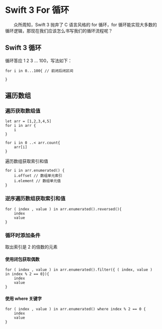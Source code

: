 # Swift 3 For 循环
　　众所周知，Swift 3 抛弃了 C 语言风格的 for 循环，for 循环能实现大多数的循环逻辑，那现在我们应该怎么书写我们的循环流程呢？

## Swift 3 循环
循环答应 1 2 3 ... 100，写法如下：
```
for i in 0...100{ // 前闭后闭区间

}
```

## 遍历数组
### 遍历获取数组值
```
let arr = [1,2,3,4,5]
for i in arr {
    i
}

for i in 0 ..< arr.count{
    arr[i]
}
```

遍历数组获取索引和值
```
for i in arr.enumerated() {
    i.offset // 数组单元索引
    i.element // 数组单元值
}
```

### 逆序遍历数组获取索引和值
```
for ( index , value ) in arr.enumerated().reversed(){
    index
    value
}
```

### 循环时添加条件
取出索引是 2 的倍数的元素
#### 使用闭包获取偶数
```
for ( index , value ) in arr.enumerated().filter({ ( index, value )  in index % 2 == 0}){
    index
    value
}
```

#### 使用 where 关键字
```
for ( index , value ) in arr.enumerated() where index % 2 == 0 {
    index
    value
}
```
























